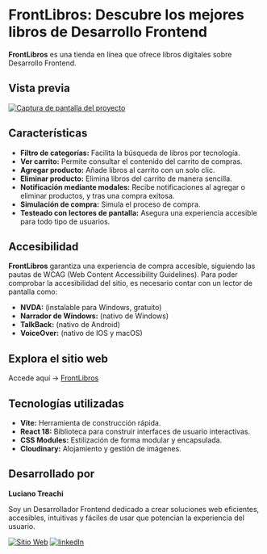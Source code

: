 # FrontLibros: Descubre los mejores libros de Desarrollo Frontend

**FrontLibros** es una tienda en línea que ofrece libros digitales sobre Desarrollo Frontend.

## Vista previa

[![Captura de pantalla del proyecto](https://i.postimg.cc/9FC2RjgP/website.jpg)](https://postimg.cc/K4qwwC24)

## Características

- **Filtro de categorías:** Facilita la búsqueda de libros por tecnología.
- **Ver carrito:** Permite consultar el contenido del carrito de compras.
- **Agregar producto:** Añade libros al carrito con un solo clic.
- **Eliminar producto:** Elimina libros del carrito de manera sencilla.
- **Notificación mediante modales:** Recibe notificaciones al agregar o eliminar productos, y tras una compra exitosa.
- **Simulación de compra:** Simula el proceso de compra.
- **Testeado con lectores de pantalla:** Asegura una experiencia accesible para todo tipo de usuarios.

## Accesibilidad

**FrontLibros** garantiza una experiencia de compra accesible, siguiendo las pautas de WCAG (Web Content Accessibility Guidelines). Para poder comprobar la accesibilidad del sitio, es necesario contar con un lector de pantalla como:

- **NVDA:** (instalable para Windows, gratuito)
- **Narrador de Windows:** (nativo de Windows)
- **TalkBack:** (nativo de Android)
- **VoiceOver:** (nativo de IOS y macOS)

## Explora el sitio web

Accede aquí → [FrontLibros](https://ecommerce-front-libros.vercel.app/)

## Tecnologías utilizadas

- **Vite:** Herramienta de construcción rápida.
- **React 18:** Biblioteca para construir interfaces de usuario interactivas.
- **CSS Modules:** Estilización de forma modular y encapsulada.
- **Cloudinary:** Alojamiento y gestión de imágenes.

## Desarrollado por

**Luciano Treachi**

Soy un Desarrollador Frontend dedicado a crear soluciones web eficientes, accesibles, intuitivas y fáciles de usar que potencian la experiencia del usuario.

[![Sitio Web](https://img.shields.io/badge/Sitio_Web-black?style=for-the-badge&logoColor=white)](https://lucianotreachi.vercel.app/)
[![linkedIn](https://img.shields.io/badge/LinkedIn-0077B5?style=for-the-badge&logoColor=white)](https://www.linkedin.com/in/luciano-treachi/)
